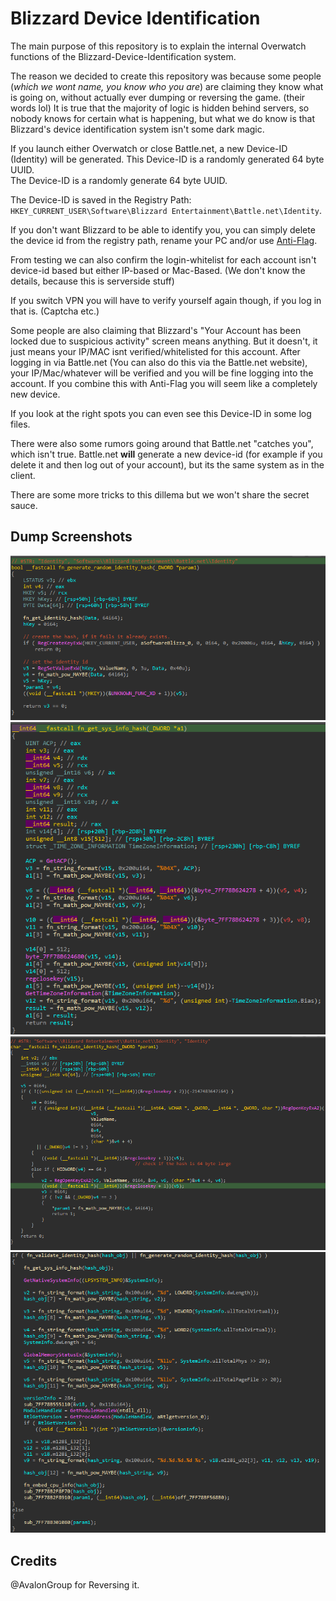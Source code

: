 # Blizzard Device Identification 
The main purpose of this repository is to explain the internal Overwatch functions of the Blizzard-Device-Identification system.

The reason we decided to create this repository was because some people (*which we wont name, you know who you are*) are claiming they know what is going on, without actually ever dumping or reversing the game. (their words lol) It is true that the majority of logic is hidden behind servers, so nobody knows for certain what is happening, but what we do know is that Blizzard's device identification system isn't some dark magic.

If you launch either Overwatch or close Battle.net, a new Device-ID (Identity) will be generated. This Device-ID is a randomly generated 64 byte UUID.  
The Device-ID is a randomly generate 64 byte UUID.

The Device-ID is saved in the Registry Path: `HKEY_CURRENT_USER\Software\Blizzard Entertainment\Battle.net\Identity`. 

If you don't want Blizzard to be able to identify you, you can simply delete the device id from the registry path, rename your PC and/or use [Anti-Flag](https://github.com/dword64/Ow-Anti-Flag).

From testing we can also confirm the login-whitelist for each account isn't device-id based but either IP-based or Mac-Based. (We don't know the details, because this is serverside stuff)

If you switch VPN you will have to verify yourself again though, if you log in that is. (Captcha etc.) 

Some people are also claiming that Blizzard's "Your Account has been locked due to suspicious activity" screen means anything. But it doesn't, it just means your IP/MAC isnt verified/whitelisted for this account. After logging in via Battle.net (You can also do this via the Battle.net website), your IP/Mac/whatever will be verified and you will be fine logging into the account. If you combine this with Anti-Flag you will seem like a completely new device. 

If you look at the right spots you can even see this Device-ID in some log files.

There were also some rumors going around that Battle.net "catches you", which isn't true. Battle.net **will** generate a new device-id (for example if you delete it and then log out of your account), but its the same system as in the client.

There are some more tricks to this dillema but we won't share the secret sauce. 

## Dump Screenshots
![infos](https://github.com/Avalon-Group/Blizzard-Device-Identification-Explained/blob/main/images/check_hash.png)
![infos](https://github.com/Avalon-Group/Blizzard-Device-Identification-Explained/blob/main/images/get_sys_info_hash.png)
![infos](https://github.com/Avalon-Group/Blizzard-Device-Identification-Explained/blob/main/images/validate_hash.png)
![infos](https://github.com/Avalon-Group/Blizzard-Device-Identification-Explained/blob/main/images/core_device_hash_func.png)

## Credits
@AvalonGroup for Reversing it.
